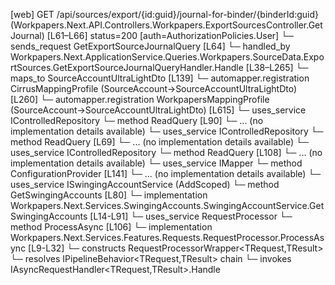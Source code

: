 [web] GET /api/sources/export/{id:guid}/journal-for-binder/{binderId:guid}  (Workpapers.Next.API.Controllers.Workpapers.ExportSourcesController.GetJournal)  [L61–L66] status=200 [auth=AuthorizationPolicies.User]
  └─ sends_request GetExportSourceJournalQuery [L64]
    └─ handled_by Workpapers.Next.ApplicationService.Queries.Workpapers.SourceData.ExportSources.GetExportSourceJournalQueryHandler.Handle [L38–L265]
      └─ maps_to SourceAccountUltraLightDto [L139]
        └─ automapper.registration CirrusMappingProfile (SourceAccount->SourceAccountUltraLightDto) [L260]
        └─ automapper.registration WorkpapersMappingProfile (SourceAccount->SourceAccountUltraLightDto) [L615]
      └─ uses_service IControlledRepository<Binder>
        └─ method ReadQuery [L90]
          └─ ... (no implementation details available)
      └─ uses_service IControlledRepository<ExportSource>
        └─ method ReadQuery [L69]
          └─ ... (no implementation details available)
      └─ uses_service IControlledRepository<SourceAccount>
        └─ method ReadQuery [L108]
          └─ ... (no implementation details available)
      └─ uses_service IMapper
        └─ method ConfigurationProvider [L141]
          └─ ... (no implementation details available)
      └─ uses_service ISwingingAccountService (AddScoped)
        └─ method GetSwingingAccounts [L80]
          └─ implementation Workpapers.Next.Services.SwingingAccounts.SwingingAccountService.GetSwingingAccounts [L14-L91]
      └─ uses_service RequestProcessor
        └─ method ProcessAsync [L106]
          └─ implementation Workpapers.Next.Services.Features.Requests.RequestProcessor.ProcessAsync [L9-L32]
            └─ constructs RequestProcessorWrapper<TRequest,TResult>
            └─ resolves IPipelineBehavior<TRequest,TResult> chain
            └─ invokes IAsyncRequestHandler<TRequest,TResult>.Handle

